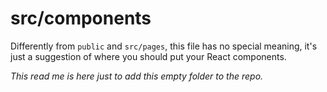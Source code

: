# src/components
Differently from `public` and `src/pages`, this file has no special meaning, it's just a suggestion of where you should put your React components.

*This read me is here just to add this empty folder to the repo.*